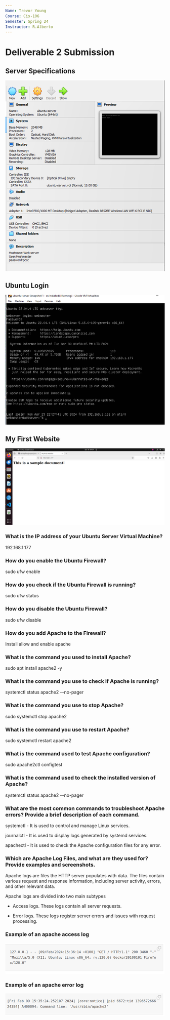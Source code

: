 ```yaml
---
Name: Trevor Young 
Course: Cis-106 
Semester: Spring 24 
Instructor: R.Alberto 
---
```

# Deliverable 2 Submission 

## Server Specifications
![sp](servers-pecs.png)
## Ubuntu Login 
![ub](ubuntu-login.png)
## My First Website 
![sd](sample-doc.png)


### What is the IP address of your Ubuntu Server Virtual Machine?
192.168.1.177
### How do you enable the Ubuntu Firewall?
sudo ufw enable
### How do you check if the Ubuntu Firewall is running?
sudo ufw status
### How do you disable the Ubuntu Firewall?
sudo ufw disable 
### How do you add Apache to the Firewall?
Install allow and enable apache 
### What is the command you used to install Apache?
sudo apt install apache2 -y
### What is the command you use to check if Apache is running?
systemctl status apache2 --no-pager
### What is the command you use to stop Apache?
sudo systemctl stop apache2
### What is the command you use to restart Apache?
sudo systemctl restart apache2
### What is the command used to test Apache configuration?
sudo apache2ctl configtest
### What is the command used to check the installed version of Apache?
systemctl status apache2 --no-pager
###   What are the most common commands to troubleshoot Apache errors? Provide a brief description of each command.

systemctl  -  It is used to control and manage Linux services.

journalctl - It is used to display logs generated by systemd services.

apachectl  -  It is used to check the Apache configuration files for any error.

### Which are Apache Log Files, and what are they used for? Provide examples and screenshots.

Apache logs are files the HTTP server populates with data. The files contain various request and response information, including server activity, errors, and other relevant data.

Apache logs are divided into two main subtypes

* Access logs. These logs contain all server requests.

* Error logs. These logs register server errors and issues with request processing.
### Example of an apache access log 
![ap](ap1.png)
### Example of an apache error log 
![ap](ap2.png)